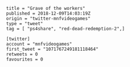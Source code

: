 ```
title = "Grave of the workers"
published = 2018-12-09T14:03:19Z
origin = "twitter-mnfvideogames"
type = "tweet"
tag = [ "ps4share", "red-dead-redemption-2",]

[twitter]
account = "mnfvideogames"
first_tweet = "1071767249181118464"
retweets = 0
favourites = 0
```

<p class='image'><img src='https://mnf.m17s.net/2018/12/09/Dt-uoY6WwAAGoLm.jpg' alt=''></p>

